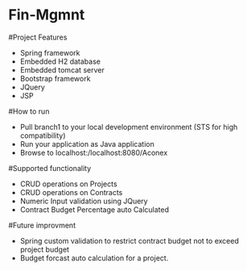 # Fin-Mgmnt
#Project Features

- Spring framework
- Embedded H2 database
- Embedded tomcat server
- Bootstrap framework
- JQuery 
- JSP

#How to run

- Pull branch1 to your local development environment (STS for high compatibility) 
- Run your application as Java application
- Browse to  localhost:/localhost:8080/Aconex

#Supported functionality

- CRUD operations on Projects
- CRUD operations on Contracts
- Numeric Input validation using JQuery
- Contract Budget Percentage auto Calculated


#Future improvment 

- Spring custom validation to restrict contract budget not to exceed project budget
- Budget forcast auto calculation for a project.
